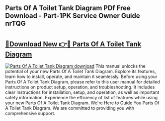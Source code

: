 ## Parts Of A Toilet Tank Diagram PDf Free Download - Part-1PK Service Owner Guide nrTQG

# <h2><a href="http://dfjus5.blite.top/?on=Parts+Of+A+Toilet+Tank+Diagram">🔗Download New 👉🔴 Parts Of A Toilet Tank Diagram</a></h2>

[![Parts Of A Toilet Tank Diagram download](https://i.imgur.com/lujVjoI.png)](http://dfjus5.blite.top/?on=Parts+Of+A+Toilet+Tank+Diagram)
This manual unlocks the potential of your new Parts Of A Toilet Tank Diagram. Explore its features, learn how to install, operate, and maintain it seamlessly. Before using your Parts Of A Toilet Tank Diagram, please refer to this user manual for detailed instructions on product setup, operation, and troubleshooting. It includes clear instructions for installation, setup, and operation, as well as important safety information. Experience the efficiency of list of features while using your new Parts Of A Toilet Tank Diagram. We're Here to Guide You Parts Of A Toilet Tank Diagram. We are committed to providing you with comprehensive support.
